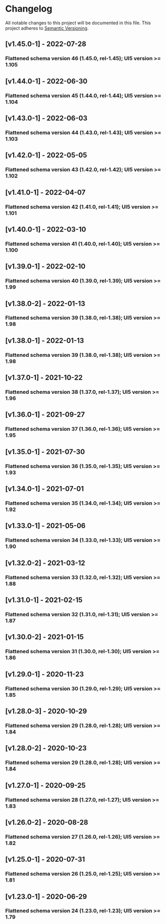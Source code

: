 # Changelog
All notable changes to this project will be documented in this file.
This project adheres to [Semantic Versioning](http://semver.org/spec/v2.0.0.html).

<a name="v1.45.0-1"></a>
## [v1.45.0-1] - 2022-07-28
### Flattened schema version 46 (1.45.0, rel-1.45); UI5 version >= 1.105

<a name="v1.44.0-1"></a>
## [v1.44.0-1] - 2022-06-30
### Flattened schema version 45 (1.44.0, rel-1.44); UI5 version >= 1.104

<a name="v1.43.0-1"></a>
## [v1.43.0-1] - 2022-06-03
### Flattened schema version 44 (1.43.0, rel-1.43); UI5 version >= 1.103

<a name="v1.42.0-1"></a>
## [v1.42.0-1] - 2022-05-05
### Flattened schema version 43 (1.42.0, rel-1.42); UI5 version >= 1.102

<a name="v1.41.0-1"></a>
## [v1.41.0-1] - 2022-04-07
### Flattened schema version 42 (1.41.0, rel-1.41); UI5 version >= 1.101

<a name="v1.40.0-1"></a>
## [v1.40.0-1] - 2022-03-10
### Flattened schema version 41 (1.40.0, rel-1.40); UI5 version >= 1.100

<a name="v1.39.0-1"></a>
## [v1.39.0-1] - 2022-02-10
### Flattened schema version 40 (1.39.0, rel-1.39); UI5 version >= 1.99

<a name="v1.38.0-2"></a>
## [v1.38.0-2] - 2022-01-13
### Flattened schema version 39 (1.38.0, rel-1.38); UI5 version >= 1.98

<a name="v1.38.0-1"></a>
## [v1.38.0-1] - 2022-01-13
### Flattened schema version 39 (1.38.0, rel-1.38); UI5 version >= 1.98

<a name="v1.37.0-1"></a>
## [v1.37.0-1] - 2021-10-22
### Flattened schema version 38 (1.37.0, rel-1.37); UI5 version >= 1.96

<a name="v1.36.0-1"></a>
## [v1.36.0-1] - 2021-09-27
### Flattened schema version 37 (1.36.0, rel-1.36); UI5 version >= 1.95

<a name="v1.35.0-1"></a>
## [v1.35.0-1] - 2021-07-30
### Flattened schema version 36 (1.35.0, rel-1.35); UI5 version >= 1.93

<a name="v1.34.0-1"></a>
## [v1.34.0-1] - 2021-07-01
### Flattened schema version 35 (1.34.0, rel-1.34); UI5 version >= 1.92

<a name="v1.33.0-1"></a>
## [v1.33.0-1] - 2021-05-06
### Flattened schema version 34 (1.33.0, rel-1.33); UI5 version >= 1.90

<a name="v1.32.0-2"></a>
## [v1.32.0-2] - 2021-03-12
### Flattened schema version 33 (1.32.0, rel-1.32); UI5 version >= 1.88

<a name="v1.31.0-1"></a>
## [v1.31.0-1] - 2021-02-15
### Flattened schema version 32 (1.31.0, rel-1.31); UI5 version >= 1.87

<a name="v1.30.0-2"></a>
## [v1.30.0-2] - 2021-01-15
### Flattened schema version 31 (1.30.0, rel-1.30); UI5 version >= 1.86

<a name="v1.29.0-1"></a>
## [v1.29.0-1] - 2020-11-23
### Flattened schema version 30 (1.29.0, rel-1.29); UI5 version >= 1.85

<a name="v1.28.0-3"></a>
## [v1.28.0-3] - 2020-10-29
### Flattened schema version 29 (1.28.0, rel-1.28); UI5 version >= 1.84

<a name="v1.28.0-2"></a>
## [v1.28.0-2] - 2020-10-23
### Flattened schema version 29 (1.28.0, rel-1.28); UI5 version >= 1.84

<a name="v1.27.0-1"></a>
## [v1.27.0-1] - 2020-09-25
### Flattened schema version 28 (1.27.0, rel-1.27); UI5 version >= 1.83

<a name="v1.26.0-2"></a>
## [v1.26.0-2] - 2020-08-28
### Flattened schema version 27 (1.26.0, rel-1.26); UI5 version >= 1.82

<a name="v1.25.0-1"></a>
## [v1.25.0-1] - 2020-07-31
### Flattened schema version 26 (1.25.0, rel-1.25); UI5 version >= 1.81

<a name="v1.23.0-1"></a>
## [v1.23.0-1] - 2020-06-29
### Flattened schema version 24 (1.23.0, rel-1.23); UI5 version >= 1.79